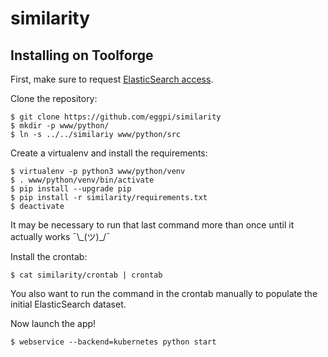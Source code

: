 # similarity

## Installing on Toolforge

First, make sure to request [ElasticSearch
access](https://wikitech.wikimedia.org/wiki/Help:Toolforge/Elasticsearch).

Clone the repository:

```
$ git clone https://github.com/eggpi/similarity
$ mkdir -p www/python/
$ ln -s ../../similariy www/python/src
```

Create a virtualenv and install the requirements:

```
$ virtualenv -p python3 www/python/venv
$ . www/python/venv/bin/activate
$ pip install --upgrade pip
$ pip install -r similarity/requirements.txt
$ deactivate
```

It may be necessary to run that last command more than once until it actually works ¯\\\_(ツ)\_/¯

Install the crontab:

```
$ cat similarity/crontab | crontab
```

You also want to run the command in the crontab manually to populate the initial
ElasticSearch dataset.

Now launch the app!

```
$ webservice --backend=kubernetes python start
```
